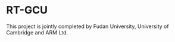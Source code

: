 # RT-GCU

This project is jointly completed by Fudan University, University of Cambridge and ARM Ltd.
